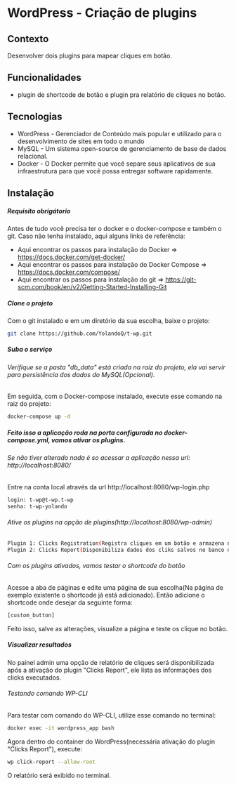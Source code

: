 # WordPress - Criação de plugins
## Contexto
Desenvolver dois plugins para mapear cliques em botão.

## Funcionalidades
- plugin de shortcode de botão e plugin pra relatório de cliques no botão.

## Tecnologias
- WordPress - Gerenciador de Conteúdo mais popular e utilizado para o desenvolvimento de sites em todo o mundo
- MySQL - Um sistema open-source de gerenciamento de base de dados relacional.
- Docker - O Docker permite que você separe seus aplicativos de sua infraestrutura para que você possa entregar software rapidamente.

## Instalação

##### Requisito obrigátorio
Antes de tudo você precisa ter o docker e o docker-compose e também o git.
Caso não tenha instalado, aqui alguns links de referência:
- Aqui encontrar os passos para instalação do Docker => https://docs.docker.com/get-docker/ 
- Aqui encontrar os passos para instalação do Docker Compose => https://docs.docker.com/compose/ 
- Aqui encontrar os passos para instalação do git => https://git-scm.com/book/en/v2/Getting-Started-Installing-Git

##### Clone o projeto
Com o git instalado e em um diretório da sua escolha, baixe o projeto:

```sh
git clone https://github.com/YolandoQ/t-wp.git
```

##### Suba o serviço
###### Verifique se a pasta "db_data" está criada na raiz do projeto, ela vai servir para persistência dos dados do MySQL(Opcional).

Em seguida, com o Docker-compose instalado, execute esse comando na raiz do projeto:

```sh
docker-compose up -d
```

##### Feito isso a aplicação roda na porta configurada no docker-compose.yml, vamos ativar os plugins.
###### Se não tiver alterado nada é so acessar a aplicação nessa url: http://localhost:8080/

Entre na conta local através da url http://localhost:8080/wp-login.php

```sh
login: t-wp@t-wp.t-wp
senha: t-wp-yolando
```

###### Ative os plugins na opção de plugins(http://localhost:8080/wp-admin)

```sh
Plugin 1: Clicks Registration(Registra cliques em um botão e armazena no banco de dados WordPress.) 
Plugin 2: Clicks Report(Disponibiliza dados dos cliks salvos no banco de dados WordPress.)
```

###### Com os plugins ativados, vamos testar o shortcode do botão

Acesse a aba de páginas e edite uma página de sua escolha(Na página de exemplo existente o shortcode já está adicionado).
Então adicione o shortcode onde desejar da seguinte forma:

```sh
[custom_button]
```

Feito isso, salve as alterações, visualize a página e teste os clique no botão.

##### Visualizar resultados
No painel admin uma opção de relatório de cliques será disponibilizada após a ativação do plugin "Clicks Report", ele lista as informações dos clicks executados.

###### Testando comando WP-CLI

Para testar com comando do WP-CLI, utilize esse comando no terminal:

```sh
docker exec -it wordpress_app bash
```

Agora dentro do container do WordPress(necessária ativação do plugin "Clicks Report"), execute: 

```sh
wp click-report --allow-root
```

O relatório será exibido no terminal.
